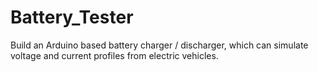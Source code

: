 # Battery_Tester
Build an Arduino based battery charger / discharger, which can simulate voltage and current profiles from electric vehicles.

